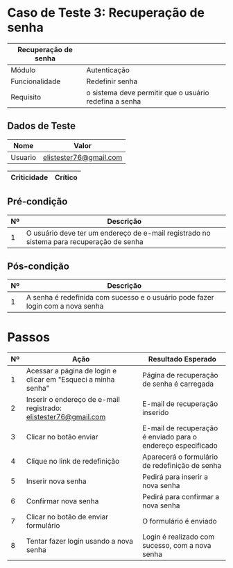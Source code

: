 # Caso de Teste 3: Recuperação de senha

| Recuperação de senha |                 |
| ---------------- | ------------------- |
| Módulo           | Autenticação |
| Funcionalidade   | Redefinir senha     |
| Requisito        | o sistema deve permitir que o usuário redefina a senha |

## Dados de Teste              

| Nome  | Valor |
|-------|-------|
| Usuario | elistester76@gmail.com |

| Criticidade | Crítico |
| ----------- | ------- | 

## Pré-condição

| Nº | Descrição |
| ------------ |--------|
| 1 | O usuário deve ter um endereço de e-mail registrado no sistema para recuperação de senha |

## Pós-condição

| Nº |  Descrição |
| ------------ | ------ |
| 1 | A senha é redefinida com sucesso e o usuário pode fazer login com a nova senha |

# Passos

| Nº | Ação | Resultado Esperado |
|-------|------|--------------------|
| 1     | Acessar a página de login e clicar em "Esqueci a minha senha" | Página de recuperação de senha é carregada |
| 2     | Inserir o endereço de e-mail registrado: elistester76@gmail.com | E-mail de recuperação inserido |
| 3     | Clicar no botão enviar  | E-mail de recuperação é enviado para o endereço especificado |
| 4     | Clique no link de redefinição | Aparecerá o formulário de redefinição de senha |
| 5     | Inserir nova senha  | Pedirá para inserir a nova senha |
| 6     | Confirmar nova senha | Pedirá para confirmar a nova senha |
| 7     | Clicar no botão de enviar formulário | O formulário é enviado |
| 8     | Tentar fazer login usando a nova senha | Login é realizado com sucesso, com a nova senha |